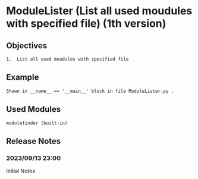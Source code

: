 # ModuleLister (List all used moudules with specified file) (1th version)
## Objectives
    
    1.  List all used moudules with specified file
## Example 
    
    Shown in __name__ == '__main__' block in file ModuleLister.py .
## Used Modules

    modulefinder (built-in)
    
## Release Notes
### 2023/09/13 23:00
Initial Notes
